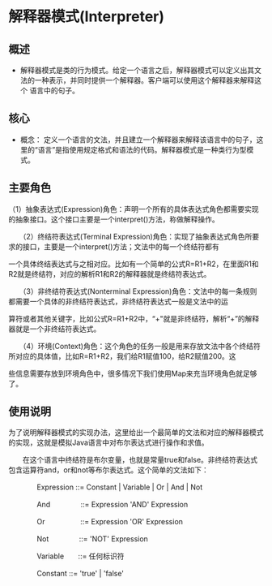 # 解释器模式(Interpreter)

## 概述
*  解释器模式是类的行为模式。给定一个语言之后，解释器模式可以定义出其文法的一种表示，并同时提供一个解释器。客户端可以使用这个解释器来解释这个
语言中的句子。

## 核心
* 概念： 定义一个语言的文法，并且建立一个解释器来解释该语言中的句子，这里的“语言”是指使用规定格式和语法的代码。解释器模式是一种类行为型模式。

## 主要角色
（1）抽象表达式(Expression)角色：声明一个所有的具体表达式角色都需要实现的抽象接口。这个接口主要是一个interpret()方法，称做解释操作。

　　（2）终结符表达式(Terminal Expression)角色：实现了抽象表达式角色所要求的接口，主要是一个interpret()方法；文法中的每一个终结符都有

一个具体终结表达式与之相对应。比如有一个简单的公式R=R1+R2，在里面R1和R2就是终结符，对应的解析R1和R2的解释器就是终结符表达式。

　　（3）非终结符表达式(Nonterminal Expression)角色：文法中的每一条规则都需要一个具体的非终结符表达式，非终结符表达式一般是文法中的运

算符或者其他关键字，比如公式R=R1+R2中，“+"就是非终结符，解析“+”的解释器就是一个非终结符表达式。

　　（4）环境(Context)角色：这个角色的任务一般是用来存放文法中各个终结符所对应的具体值，比如R=R1+R2，我们给R1赋值100，给R2赋值200。这

些信息需要存放到环境角色中，很多情况下我们使用Map来充当环境角色就足够了。

## 使用说明
为了说明解释器模式的实现办法，这里给出一个最简单的文法和对应的解释器模式的实现，这就是模拟Java语言中对布尔表达式进行操作和求值。

　　在这个语言中终结符是布尔变量，也就是常量true和false。非终结符表达式包含运算符and，or和not等布尔表达式。这个简单的文法如下：

　　　　Expression  ::= Constant | Variable | Or | And | Not

　　　　And 　　　　::= Expression 'AND' Expression

　　　　Or　　　　　::= Expression 'OR' Expression

　　　　Not　　　　 ::= 'NOT' Expression

　　　　Variable　　::= 任何标识符

　　　　Constant    ::= 'true' | 'false'